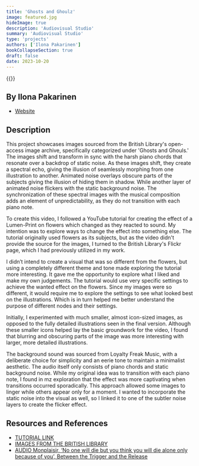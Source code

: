 ```yaml
---
title: 'Ghosts and Ghoulz'
image: featured.jpg
hideImage: true
description: 'Audiovisual Studio'
summary: 'Audiovisual Studio'
type: 'projects'
authors: ['Ilona Pakarinen']
bookCollapseSection: true
draft: false
date: 2023-10-20
---
```


{{<vimeo id="881207983" class="video">}}

## By Ilona Pakarinen

- [Website](https://ilonaeriikka.github.io/portfolio/)

## Description

This project showcases images sourced from the British Library's open-access image archive, specifically categorized under 'Ghosts and Ghouls.' The images shift and transform in sync with the harsh piano chords that resonate over a backdrop of static noise. As these images shift, they create a spectral echo, giving the illusion of seamlessly morphing from one illustration to another. Animated noise overlays obscure parts of the subjects giving the illusion of hiding them in shadow. While another layer of animated noise flickers with the static background noise. The synchronization of these spectral images with the musical composition adds an element of unpredictability, as they do not transition with each piano note.

To create this video, I followed a YouTube tutorial for creating the effect of a Lumen-Print on flowers which changed as they reacted to sound. My intention was to explore ways to change the effect into something else. The tutorial originally used flowers as its subjects, but as the video didn't provide the source for the images, I turned to the British Library's Flickr page, which I had previously utilized in my work.

I didn’t intend to create a visual that was so different from the flowers, but using a completely different theme and tone made exploring the tutorial more interesting. It gave me the opportunity to explore what I liked and make my own judgements. The tutorial would use very specific settings to achieve the wanted effect on the flowers. Since my images were so different, it would require me to explore the settings to see what looked best on the illustrations. Which is in turn helped me better understand the purpose of different nodes and their settings.

Initially, I experimented with much smaller, almost icon-sized images, as opposed to the fully detailed illustrations seen in the final version. Although these smaller icons helped lay the basic groundwork for the video, I found that blurring and obscuring parts of the image was more interesting with larger, more detailed illustrations.

The background sound was sourced from Loyalty Freak Music, with a deliberate choice for simplicity and an eerie tone to maintain a minimalist aesthetic. The audio itself only consists of piano chords and static background noise. While my original idea was to transition with each piano note, I found in mz exploration that the effect was more captivating when transitions occurred sporadically. This approach allowed some images to linger while others appear only for a moment. I wanted to incorporate the static noise into the visual as well, so I linked it to one of the subtler noise layers to create the flicker effect.

## Resources and References

- [TUTORIAL LINK](https://youtu.be/3sDCdwstSDc?si=_iIAO7b9ODp2NPCs)
- [IMAGES FROM THE BRITISH LIBRARY](https://www.flickr.com/photos/britishlibrary/albums/72157659990533249)
- [AUDIO Monplaisir, ‘No one will die but you think you will die alone only because of you’, Between the Trigger and the Release](https://loyaltyfreakmusic.com/music/between-the-trigger-and-the-release/)

